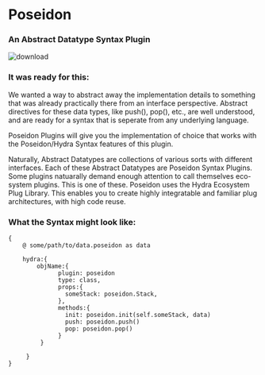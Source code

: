 # Poseidon
### An Abstract Datatype Syntax Plugin
![download](https://user-images.githubusercontent.com/107733608/175427602-2780fbff-154b-480a-9cd8-462d5e5fcea1.jpg)

### It was ready for this:
We wanted a way to abstract away the implementation details to something that was already practically there from an interface perspective. Abstract directives for these data types, like push(), pop(), etc., are well understood, and are ready for a syntax that is seperate from any underlying language.

Poseidon Plugins will give you the implementation of choice that works with the Poseidon/Hydra Syntax features of this plugin.

Naturally, Abstract Datatypes are collections of various sorts with different interfaces. Each of these Abstract Datatypes are Poseidon Syntax Plugins.
Some plugins natuarally demand enough attention to call themselves eco-system plugins. This is one of these. Poseidon uses the Hydra Ecosystem Plug Library. This enables you to create highly integratable and familiar plug architectures, with high code reuse.


### What the Syntax might look like:
    {
        @ some/path/to/data.poseidon as data

        hydra:{
            objName:{
                  plugin: poseidon
                  type: class,
                  props:{
                    someStack: poseidon.Stack,
                  },
                  methods:{
                    init: poseidon.init(self.someStack, data)
                    push: poseidon.push()
                    pop: poseidon.pop()
                  }
             }

         }
    }
